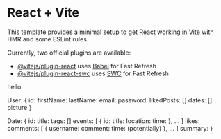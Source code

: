 # React + Vite

This template provides a minimal setup to get React working in Vite with HMR and some ESLint rules.

Currently, two official plugins are available:

- [@vitejs/plugin-react](https://github.com/vitejs/vite-plugin-react/blob/main/packages/plugin-react/README.md) uses [Babel](https://babeljs.io/) for Fast Refresh
- [@vitejs/plugin-react-swc](https://github.com/vitejs/vite-plugin-react-swc) uses [SWC](https://swc.rs/) for Fast Refresh


hello


User:
{
  id:
  firstName: 
  lastName:
  email:
  password:
  likedPosts: []
  dates: []
  picture
}

Date:
{
  id:
  title:
  tags: []
  events: [
    {
      id:
      title:
      location:
      time:
    },
    ...
  ]
  likes:
  comments: [
    {
      username:
      comment:
      time: (potentially)
    },
    ...
  ]
  summary:
}
